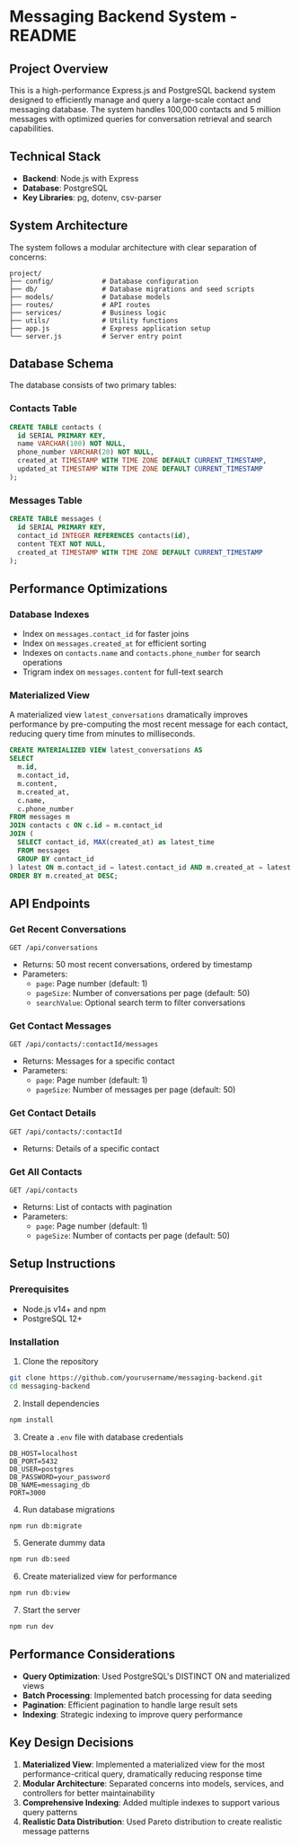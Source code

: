 # Messaging Backend System - README

## Project Overview

This is a high-performance Express.js and PostgreSQL backend system designed to efficiently manage and query a large-scale contact and messaging database. The system handles 100,000 contacts and 5 million messages with optimized queries for conversation retrieval and search capabilities.

## Technical Stack

- **Backend**: Node.js with Express
- **Database**: PostgreSQL
- **Key Libraries**: pg, dotenv, csv-parser

## System Architecture

The system follows a modular architecture with clear separation of concerns:

```
project/
├── config/            # Database configuration
├── db/                # Database migrations and seed scripts
├── models/            # Database models
├── routes/            # API routes
├── services/          # Business logic
├── utils/             # Utility functions
├── app.js             # Express application setup
└── server.js          # Server entry point
```

## Database Schema

The database consists of two primary tables:

### Contacts Table

```sql
CREATE TABLE contacts (
  id SERIAL PRIMARY KEY,
  name VARCHAR(100) NOT NULL,
  phone_number VARCHAR(20) NOT NULL,
  created_at TIMESTAMP WITH TIME ZONE DEFAULT CURRENT_TIMESTAMP,
  updated_at TIMESTAMP WITH TIME ZONE DEFAULT CURRENT_TIMESTAMP
);
```

### Messages Table

```sql
CREATE TABLE messages (
  id SERIAL PRIMARY KEY,
  contact_id INTEGER REFERENCES contacts(id),
  content TEXT NOT NULL,
  created_at TIMESTAMP WITH TIME ZONE DEFAULT CURRENT_TIMESTAMP
);
```

## Performance Optimizations

### Database Indexes

- Index on `messages.contact_id` for faster joins
- Index on `messages.created_at` for efficient sorting
- Indexes on `contacts.name` and `contacts.phone_number` for search operations
- Trigram index on `messages.content` for full-text search

### Materialized View

A materialized view `latest_conversations` dramatically improves performance by pre-computing the most recent message for each contact, reducing query time from minutes to milliseconds.

```sql
CREATE MATERIALIZED VIEW latest_conversations AS
SELECT
  m.id,
  m.contact_id,
  m.content,
  m.created_at,
  c.name,
  c.phone_number
FROM messages m
JOIN contacts c ON c.id = m.contact_id
JOIN (
  SELECT contact_id, MAX(created_at) as latest_time
  FROM messages
  GROUP BY contact_id
) latest ON m.contact_id = latest.contact_id AND m.created_at = latest.latest_time
ORDER BY m.created_at DESC;
```

## API Endpoints

### Get Recent Conversations

```
GET /api/conversations
```

- Returns: 50 most recent conversations, ordered by timestamp
- Parameters:
  - `page`: Page number (default: 1)
  - `pageSize`: Number of conversations per page (default: 50)
  - `searchValue`: Optional search term to filter conversations

### Get Contact Messages

```
GET /api/contacts/:contactId/messages
```

- Returns: Messages for a specific contact
- Parameters:
  - `page`: Page number (default: 1)
  - `pageSize`: Number of messages per page (default: 50)

### Get Contact Details

```
GET /api/contacts/:contactId
```

- Returns: Details of a specific contact

### Get All Contacts

```
GET /api/contacts
```

- Returns: List of contacts with pagination
- Parameters:
  - `page`: Page number (default: 1)
  - `pageSize`: Number of contacts per page (default: 50)

## Setup Instructions

### Prerequisites

- Node.js v14+ and npm
- PostgreSQL 12+

### Installation

1. Clone the repository

```bash
git clone https://github.com/yourusername/messaging-backend.git
cd messaging-backend
```

2. Install dependencies

```bash
npm install
```

3. Create a `.env` file with database credentials

```
DB_HOST=localhost
DB_PORT=5432
DB_USER=postgres
DB_PASSWORD=your_password
DB_NAME=messaging_db
PORT=3000
```

4. Run database migrations

```bash
npm run db:migrate
```

5. Generate dummy data

```bash
npm run db:seed
```

6. Create materialized view for performance

```bash
npm run db:view
```

7. Start the server

```bash
npm run dev
```

## Performance Considerations

- **Query Optimization**: Used PostgreSQL's DISTINCT ON and materialized views
- **Batch Processing**: Implemented batch processing for data seeding
- **Pagination**: Efficient pagination to handle large result sets
- **Indexing**: Strategic indexing to improve query performance

## Key Design Decisions

1. **Materialized View**: Implemented a materialized view for the most performance-critical query, dramatically reducing response time
2. **Modular Architecture**: Separated concerns into models, services, and controllers for better maintainability
3. **Comprehensive Indexing**: Added multiple indexes to support various query patterns
4. **Realistic Data Distribution**: Used Pareto distribution to create realistic message patterns
